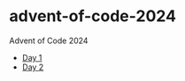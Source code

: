 # advent-of-code-2024
Advent of Code 2024
- [Day 1](https://adventofcode.com/2024/day/1)
- [Day 2](https://adventofcode.com/2024/day/2)
